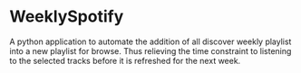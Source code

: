 # WeeklySpotify
 A python application to automate the addition of all discover weekly playlist into a new playlist for browse. Thus relieving the time constraint to listening to the selected tracks before it is refreshed for the next week.
